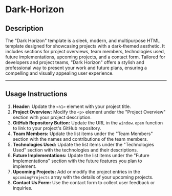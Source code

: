 # Dark-Horizon

## Description

The "Dark Horizon" template is a sleek, modern, and multipurpose HTML template designed for showcasing projects with a dark-themed aesthetic. It includes sections for project overviews, team members, technologies used, future implementations, upcoming projects, and a contact form. Tailored for developers and project teams, "Dark Horizon" offers a stylish and professional way to present your work and future plans, ensuring a compelling and visually appealing user experience.

---

## Usage Instructions

1. **Header:** Update the `<h1>` element with your project title.
2. **Project Overview:** Modify the `<p>` element under the "Project Overview" section with your project description.
3. **GitHub Repository Button:** Update the URL in the `window.open` function to link to your project's GitHub repository.
4. **Team Members:** Update the list items under the "Team Members" section with the names and contributions of the team members.
5. **Technologies Used:** Update the list items under the "Technologies Used" section with the technologies and their descriptions.
6. **Future Implementations:** Update the list items under the "Future Implementations" section with the future features you plan to implement.
7. **Upcoming Projects:** Add or modify the project entries in the `upcomingProjects` array with the details of your upcoming projects.
8. **Contact Us Form:** Use the contact form to collect user feedback or inquiries.
